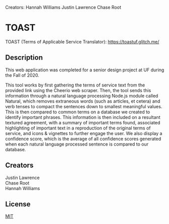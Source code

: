 

Creators:
Hannah Williams
Justin Lawrence
Chase Root

# TOAST

TOAST (Terms of Applicable Service Translator): https://toastuf.glitch.me/

## Description

This web application was completed for a senior design project at UF during the Fall of 2020.

This tool works by first gathering the terms of service text from the provided link using the Cheerio web scraper. Then, the tool sends this information through a natural language processing Node.js module called Natural, which removes extraneous words (such as articles, et cetera) and verb tenses to compact the sentences down to smallest meaningful values. This is then compared to common terms on a database we created to identify important phrases. This information is then included on a resultant textured agreement, with a summary of important terms found, associated highlighting of important text in a reproduction of the original terms of service, and icons & vignettes to further engage the user. We also display a confidence score, which is the average of all confidence scores generated when each natural language processed sentence is compared to our database.

## Creators
Justin Lawrence  
Chase Root  
Hannah Williams  

## License
[MIT](https://choosealicense.com/licenses/mit/)

